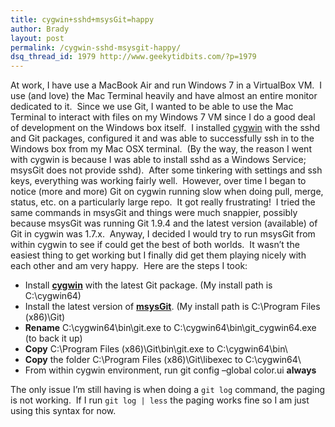```yaml
---
title: cygwin+sshd+msysGit=happy
author: Brady
layout: post
permalink: /cygwin-sshd-msysgit-happy/
dsq_thread_id: 1979 http://www.geekytidbits.com/?p=1979
---
```

At work, I have use a MacBook Air and run Windows 7 in a VirtualBox VM.  I use (and love) the Mac Terminal heavily and have almost an entire monitor dedicated to it.  Since we use Git, I wanted to be able to use the Mac Terminal to interact with files on my Windows 7 VM since I do a good deal of development on the Windows box itself.  I installed [cygwin][1] with the sshd and Git packages, configured it and was able to successfully ssh in to the Windows box from my Mac OSX terminal.  (By the way, the reason I went with cygwin is because I was able to install sshd as a Windows Service; msysGit does not provide sshd).  After some tinkering with settings and ssh keys, everything was working fairly well.  However, over time I began to notice (more and more) Git on cygwin running slow when doing pull, merge, status, etc. on a particularly large repo.  It got really frustrating!  I tried the same commands in msysGit and things were much snappier, possibly because msysGit was running Git 1.9.4 and the latest version (available) of Git in cygwin was 1.7.x.  Anyway, I decided I would try to run msysGit from within cygwin to see if could get the best of both worlds.  It wasn&#8217;t the easiest thing to get working but I finally did get them playing nicely with each other and am very happy.  Here are the steps I took:

  * Install **[cygwin][1]** with the latest Git package. (My install path is C:\cygwin64)
  * Install the latest version of **[msysGit][2]**. (My install path is C:\Program Files (x86)\Git)
  * **Rename** C:\cygwin64\bin\git.exe to C:\cygwin64\bin\git_cygwin64.exe (to back it up)
  * **Copy** C:\Program Files (x86)\Git\bin\git.exe to C:\cygwin64\bin\
  * **Copy** the folder C:\Program Files (x86)\Git\libexec to C:\cygwin64\
  * From within cygwin environment, run git config &#8211;global color.ui **always**

The only issue I&#8217;m still having is when doing a `git log` command, the paging is not working.  If I run `git log | less` the paging works fine so I am just using this syntax for now.

 [1]: https://www.cygwin.com/
 [2]: http://msysgit.github.io/

